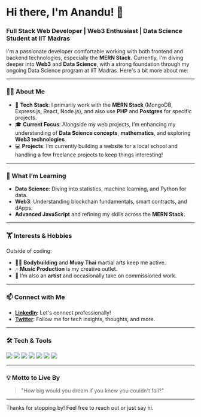 # Hi there, I'm Anandu! 👋

### Full Stack Web Developer | Web3 Enthusiast | Data Science Student at IIT Madras

I'm a passionate developer comfortable working with both frontend and backend technologies, especially the **MERN Stack**. Currently, I'm diving deeper into **Web3** and **Data Science**, with a strong foundation through my ongoing Data Science program at IIT Madras. Here's a bit more about me:

---

### 👨‍💻 About Me
- 🔹 **Tech Stack**: I primarily work with the **MERN Stack** (MongoDB, Express.js, React, Node.js), and also use **PHP** and **Postgres** for specific projects.
- 🎓 **Current Focus**: Alongside my web projects, I’m enhancing my understanding of **Data Science concepts**, **mathematics**, and exploring **Web3 technologies**.
- 💻 **Projects**: I’m currently building a website for a local school and handling a few freelance projects to keep things interesting!

---

### 🚀 What I’m Learning
- **Data Science**: Diving into statistics, machine learning, and Python for data.
- **Web3**: Understanding blockchain fundamentals, smart contracts, and dApps.
- **Advanced JavaScript** and refining my skills across the **MERN Stack**.

---

### 🏋️ Interests & Hobbies
Outside of coding:
- 🏋️‍♂️ **Bodybuilding** and **Muay Thai** martial arts keep me active.
- 🎶 **Music Production** is my creative outlet.
- 🎨 I’m also an **artist** and occasionally take on commissioned work.

---

### 📫 Connect with Me
- **[LinkedIn](https://www.linkedin.com/in/anandakrishnan-cv/)**: Let's connect professionally!
- **[Twitter](https://x.com/ananduude)**: Follow me for tech insights, thoughts, and more.

---

### 🛠️ Tech & Tools
<p>
  <img src="https://img.shields.io/badge/JavaScript-F7DF1E?style=flat&logo=javascript&logoColor=black" />
  <img src="https://img.shields.io/badge/React-61DAFB?style=flat&logo=react&logoColor=black" />
  <img src="https://img.shields.io/badge/Node.js-339933?style=flat&logo=node.js&logoColor=white" />
  <img src="https://img.shields.io/badge/Express.js-000000?style=flat&logo=express&logoColor=white" />
  <img src="https://img.shields.io/badge/MongoDB-4EA94B?style=flat&logo=mongodb&logoColor=white" />
  <img src="https://img.shields.io/badge/PHP-777BB4?style=flat&logo=php&logoColor=white" />
  <img src="https://img.shields.io/badge/PostgreSQL-336791?style=flat&logo=postgresql&logoColor=white" />
</p>

---

### 💡 Motto to Live By
> "How big would you dream if you knew you couldn't fail?"

---

Thanks for stopping by! Feel free to reach out or just say hi. 
